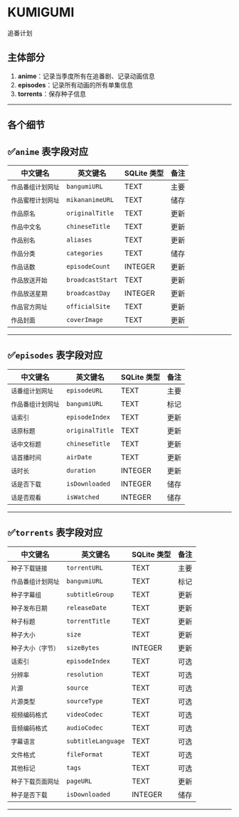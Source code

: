 # KUMIGUMI

追番计划

## 主体部分

1. **anime**：记录当季度所有在追番剧、记录动画信息
2. **episodes**：记录所有动画的所有单集信息
3. **torrents**：保存种子信息

---

## 各个细节

## ✅`anime` 表字段对应

| 中文键名           | 英文键名         | SQLite 类型 | 备注 |
| ------------------ | ---------------- | ----------- | ---- |
| `作品番组计划网址` | `bangumiURL`     | TEXT        | 主要 |
| `作品蜜柑计划网址` | `mikananimeURL`  | TEXT        | 储存 |
| `作品原名`         | `originalTitle`  | TEXT        | 更新 |
| `作品中文名`       | `chineseTitle`   | TEXT        | 更新 |
| `作品别名`         | `aliases`        | TEXT        | 更新 |
| `作品分类`         | `categories`     | TEXT        | 储存 |
| `作品话数`         | `episodeCount`   | INTEGER     | 更新 |
| `作品放送开始`     | `broadcastStart` | TEXT        | 更新 |
| `作品放送星期`     | `broadcastDay`   | INTEGER     | 更新 |
| `作品官方网址`     | `officialSite`   | TEXT        | 更新 |
| `作品封面`         | `coverImage`     | TEXT        | 更新 |

---

## ✅`episodes` 表字段对应

| 中文键名           | 英文键名        | SQLite 类型 | 备注 |
| ------------------ | --------------- | ----------- | ---- |
| `话番组计划网址`   | `episodeURL`    | TEXT        | 主要 |
| `作品番组计划网址` | `bangumiURL`    | TEXT        | 标记 |
| `话索引`           | `episodeIndex`  | TEXT        | 更新 |
| `话原标题`         | `originalTitle` | TEXT        | 更新 |
| `话中文标题`       | `chineseTitle`  | TEXT        | 更新 |
| `话首播时间`       | `airDate`       | TEXT        | 更新 |
| `话时长`           | `duration`      | INTEGER     | 更新 |
| `话是否下载`       | `isDownloaded`  | INTEGER     | 储存 |
| `话是否观看`       | `isWatched`     | INTEGER     | 储存 |

---

## ✅`torrents` 表字段对应

| 中文键名           | 英文键名           | SQLite 类型 | 备注 |
| ------------------ | ------------------ | ----------- | ---- |
| `种子下载链接`     | `torrentURL`       | TEXT        | 主要 |
| `作品番组计划网址` | `bangumiURL`       | TEXT        | 标记 |
| `种子字幕组`       | `subtitleGroup`    | TEXT        | 更新 |
| `种子发布日期`     | `releaseDate`      | TEXT        | 更新 |
| `种子标题`         | `torrentTitle`     | TEXT        | 更新 |
| `种子大小`         | `size`             | TEXT        | 更新 |
| `种子大小（字节）` | `sizeBytes`        | INTEGER     | 更新 |
| `话索引`           | `episodeIndex`     | TEXT        | 可选 |
| `分辨率`           | `resolution`       | TEXT        | 可选 |
| `片源`             | `source`           | TEXT        | 可选 |
| `片源类型`         | `sourceType`       | TEXT        | 可选 |
| `视频编码格式`     | `videoCodec`       | TEXT        | 可选 |
| `音频编码格式`     | `audioCodec`       | TEXT        | 可选 |
| `字幕语言`         | `subtitleLanguage` | TEXT        | 可选 |
| `文件格式`         | `fileFormat`       | TEXT        | 可选 |
| `其他标记`         | `tags`             | TEXT        | 可选 |
| `种子下载页面网址` | `pageURL`          | TEXT        | 更新 |
| `种子是否下载`     | `isDownloaded`     | INTEGER     | 储存 |

---
